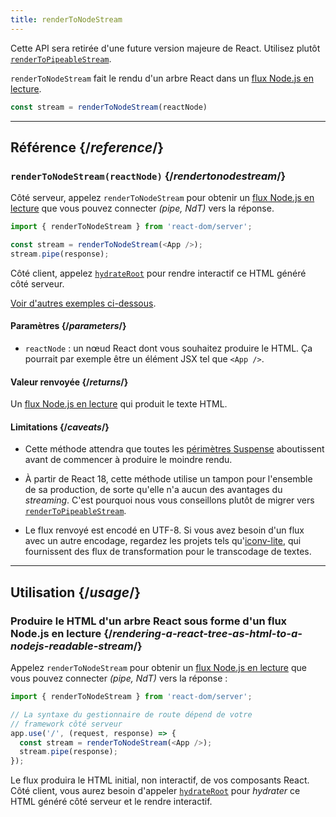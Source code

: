 ```yaml
---
title: renderToNodeStream
---
```


<Deprecated>

Cette API sera retirée d'une future version majeure de React. Utilisez plutôt [`renderToPipeableStream`](/reference/react-dom/server/renderToPipeableStream).

</Deprecated>

<Intro>

`renderToNodeStream` fait le rendu d'un arbre React dans un [flux Node.js en lecture](https://nodejs.org/api/stream.html#readable-streams).

```js
const stream = renderToNodeStream(reactNode)
```

</Intro>

<InlineToc />

---

## Référence {/*reference*/}

### `renderToNodeStream(reactNode)` {/*rendertonodestream*/}

Côté serveur, appelez `renderToNodeStream` pour obtenir un [flux Node.js en lecture](https://nodejs.org/api/stream.html#readable-streams) que vous pouvez connecter *(pipe, NdT)* vers la réponse.

```js
import { renderToNodeStream } from 'react-dom/server';

const stream = renderToNodeStream(<App />);
stream.pipe(response);
```

Côté client, appelez [`hydrateRoot`](/reference/react-dom/client/hydrateRoot) pour rendre interactif ce HTML généré côté serveur.

[Voir d'autres exemples ci-dessous](#usage).

#### Paramètres {/*parameters*/}

* `reactNode` : un nœud React dont vous souhaitez produire le HTML. Ça pourrait par exemple être un élément JSX tel que `<App />`.

#### Valeur renvoyée {/*returns*/}

Un [flux Node.js en lecture](https://nodejs.org/api/stream.html#readable-streams) qui produit le texte HTML.

#### Limitations {/*caveats*/}

* Cette méthode attendra que toutes les [périmètres Suspense](/reference/react/Suspense) aboutissent avant de commencer à produire le moindre rendu.

* À partir de React 18, cette méthode utilise un tampon pour l'ensemble de sa production, de sorte qu'elle n'a aucun des avantages du *streaming*.  C'est pourquoi nous vous conseillons plutôt de migrer vers [`renderToPipeableStream`](/reference/react-dom/server/renderToPipeableStream).

* Le flux renvoyé est encodé en UTF-8. Si vous avez besoin d'un flux avec un autre encodage, regardez les projets tels qu'[iconv-lite](https://www.npmjs.com/package/iconv-lite), qui fournissent des flux de transformation pour le transcodage de textes.

---

## Utilisation {/*usage*/}

### Produire le HTML d'un arbre React sous forme d'un flux Node.js en lecture {/*rendering-a-react-tree-as-html-to-a-nodejs-readable-stream*/}

Appelez `renderToNodeStream` pour obtenir un [flux Node.js en lecture](https://nodejs.org/api/stream.html#readable-streams) que vous pouvez connecter *(pipe, NdT)* vers la réponse :

```js {5-6}
import { renderToNodeStream } from 'react-dom/server';

// La syntaxe du gestionnaire de route dépend de votre
// framework côté serveur
app.use('/', (request, response) => {
  const stream = renderToNodeStream(<App />);
  stream.pipe(response);
});
```

Le flux produira le HTML initial, non interactif, de vos composants React. Côté client, vous aurez besoin d'appeler [`hydrateRoot`](/reference/react-dom/client/hydrateRoot) pour *hydrater* ce HTML généré côté serveur et le rendre interactif.
